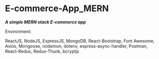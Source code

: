 # E-commerce-App_MERN

***A simple MERN stack E-commerce app***

Environment:

ReactJS, NodeJS, ExpressJS, MongoDB, React-Bootstrap, Font Awesome, Axios, Mongoose, nodemon, dotenv, express-async-handler, Postman, React-Redux, Redux-Thunk, bcryptjs
